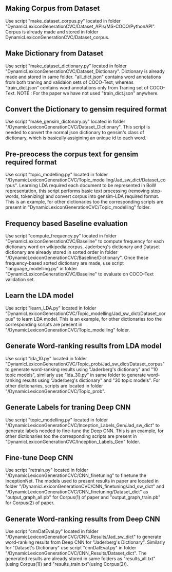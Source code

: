 ## Making Corpus from Dataset
Use script "make_dataset_corpus.py" located in folder "DynamicLexiconGenerationCVC/Dataset_APIs/MS-COCO/PythonAPI". Corpus is already made and stored in folder DynamicLexiconGenerationCVC/Dataset_corpus.
## Make Dictionary from Dataset
Use script "make_dataset_dictionary.py" located in folder "DynamicLexiconGenerationCVC/Dataset_Dictionary". Dictionary is already made and stored in same folder. "all_dict.json" contains word annotations from both traning and validaion sets of COCO-Text, whereas "train_dict.json" contains word annotations only from Traning set of COCO-Text. NOTE : For the paper we have not used "train_dict.json" anywhere.
## Convert the Dictionary to gensim required format
Use script "make_gensim_dictonary.py" located in folder "/DynamicLexiconGenerationCVC/Dataset_Dictionary". This script is needed to convert the normal json dictionary to gensim's class of dictionary, which is basically assigining an unique id to each word.
## Pre-preocess the corpus text for gensim required format
Use script "topic_modelling.py" located in folder "/DynamicLexiconGenerationCVC/Topic_modelling/Jad_sw_dict/Dataset_corpus". Learning LDA required each document to be represented in BoW representation, this script performs basic text processing (removing stop-words, tokenizing) and convert corpus into gensim-LDA required format. This is an example, for other dictionaries too the corresponding scripts are present in "DynamicLexiconGenerationCVC/Topic_modelling" folder.
## Frequency based Baseline evaluation
Use script "compute_frequency.py" located in folder "DynamicLexiconGenerationCVC/Baseline" to compute frequency for each dictionary word on wikipedia corpus. Jaderberg's dictionary and Dataset dictionary are already stored in sorted order in folder "/DynamicLexiconGenerationCVC/Baseline/Dictionary". Once these frequency-based sorted dictionary are made, use script "language_modelling.py" in folder "DynamicLexiconGenerationCVC/Baseline" to evaluate on COCO-Text validation set.
## Learn the LDA model
Use script "learn_LDA.py" located in folder "DynamicLexiconGenerationCVC/Topic_modelling/Jad_sw_dict/Dataset_corpus" to learn LDA model. This is an example, for other dictionaries too the corresponding scripts are present in "/DynamicLexiconGenerationCVC/Topic_modelling" folder.
## Generate Word-ranking results from LDA model
Use script "lda_10.py" located in folder "DynamicLexiconGenerationCVC/Topic_prob/Jad_sw_dict/Dataset_corpus" to generate word-ranking results using "Jaderberg's dictionary" and "10 topic models", similarly use "lda_30.py" in same folder to generate word-ranking results using "Jaderberg's dictionary" and "30 topic models". For other dictionaries, scripts are located in folder "/DynamicLexiconGenerationCVC/Topic_prob".
## Generate Labels for traning Deep CNN
Use script "topic_modelling.py" located in folder "/DynamicLexiconGenerationCVC/Inception_Labels_Gen/Jad_sw_dict" to generate labels needed to fine-tune the Deep CNN. This is an example, for other dictionaries too the corresponding scripts are present in "DynamicLexiconGenerationCVC/Inception_Labels_Gen" folder.
## Fine-tune Deep CNN
Use script "retrain.py" located in folder "/DynamicLexiconGenerationCVC/CNN_finetuning" to finetune the InceptionNet. The models used to present results in paper are located in folder "/DynamicLexiconGenerationCVC/CNN_finetuning/Jad_sw_dict" and "/DynamicLexiconGenerationCVC/CNN_finetuning/Dataset_dict" as "output_graph_all.pb" for Corpus(1) of paper and "output_graph_train.pb" for Corpus(2) of paper.
## Generate Word-ranking results from Deep CNN
Use script "cnnDatEval.py" located in folder "/DynamicLexiconGenerationCVC/CNN_Results/Jad_sw_dict" to generate word-ranking results from Deep CNN for "Jaderberg's Dictionary". Similarly for "Dataset's Dictionary" use script "cnnDatEval.py" in folder "/DynamicLexiconGenerationCVC/CNN_Results/Dataset_dict". The generated results are already stored in same folders as "results_all.txt"(using Corpus(1)) and "results_train.txt"(using Corpus(2)).
